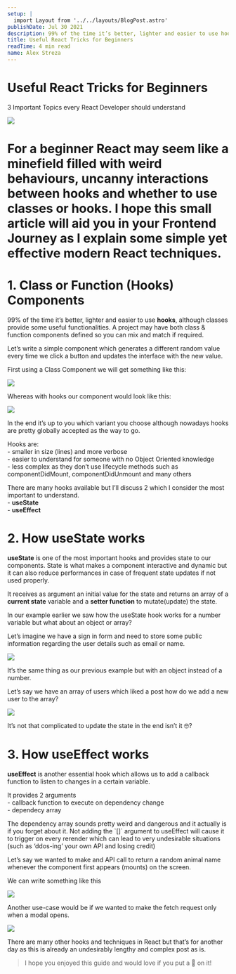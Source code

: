 ```yaml
---
setup: |
  import Layout from '../../layouts/BlogPost.astro'
publishDate: Jul 30 2021
description: 99% of the time it’s better, lighter and easier to use hooks, although classes provide some useful functionalities. A project may have both class & function components defined so you can mix and…
title: Useful React Tricks for Beginners
readTime: 4 min read
name: Alex Streza
---
```


# Useful React Tricks for Beginners

3 Important Topics every React Developer should understand

![](https://miro.medium.com/max/700/1*Yd3W9pxHirUOqB9gVMh1QA.png)

# For a beginner React may seem like a minefield filled with weird behaviours, uncanny interactions between hooks and whether to use classes or hooks. I hope this small article will aid you in your Frontend Journey as I explain some simple yet effective modern React techniques.

# 1\. Class or Function (Hooks) Components

99% of the time it’s better, lighter and easier to use **hooks**, although classes provide some useful functionalities. A project may have both class & function components defined so you can mix and match if required.

Let’s write a simple component which generates a different random value every time we click a button and updates the interface with the new value.

First using a Class Component we will get something like this:

![](https://miro.medium.com/max/700/1*ISL3YmXazUIlc_daZlIf0A.png)

Whereas with hooks our component would look like this:

![](https://miro.medium.com/max/700/1*eNtE27gWJokrz9zgH4146g.png)

In the end it’s up to you which variant you choose although nowadays hooks are pretty globally accepted as the way to go.

Hooks are:  
\- smaller in size (lines) and more verbose  
\- easier to understand for someone with no Object Oriented knowledge  
\- less complex as they don’t use lifecycle methods such as componentDidMount, componentDidUnmount and many others

There are many hooks available but I’ll discuss 2 which I consider the most important to understand.  
\- **useState**  
\- **useEffect**

# 2\. How useState works

**useState** is one of the most important hooks and provides state to our components. State is what makes a component interactive and dynamic but it can also reduce performances in case of frequent state updates if not used properly.

It receives as argument an initial value for the state and returns an array of a **current state** variable and a **setter function** to mutate(update) the state.

In our example earlier we saw how the useState hook works for a number variable but what about an object or array?

Let’s imagine we have a sign in form and need to store some public information regarding the user details such as email or name.

![](https://miro.medium.com/max/700/1*Kca1OKdWSaJ3TFljWxYCgg.png)

It’s the same thing as our previous example but with an object instead of a number.

Let’s say we have an array of users which liked a post how do we add a new user to the array?

![](https://miro.medium.com/max/700/1*RwXC8ZWWQ1m6uJVaYTofsw.png)

It’s not that complicated to update the state in the end isn’t it 🤓?

# 3\. How useEffect works

**useEffect** is another essential hook which allows us to add a callback function to listen to changes in a certain variable.

It provides 2 arguments  
\- callback function to execute on dependency change  
\- dependecy array

The dependency array sounds pretty weird and dangerous and it actually is if you forget about it. Not adding the \`\[\]\` argument to useEffect will cause it to trigger on every rerender which can lead to very undesirable situations (such as ‘ddos-ing’ your own API and losing credit)

Let’s say we wanted to make and API call to return a random animal name whenever the component first appears (mounts) on the screen.

We can write something like this

![](https://miro.medium.com/max/700/1*gY0lwxok-0BAtnRy7RZZDg.png)

Another use-case would be if we wanted to make the fetch request only when a modal opens.

![](https://miro.medium.com/max/700/1*YrRSf0s77d84IfY5zwZXYQ.png)

There are many other hooks and techniques in React but that’s for another day as this is already an undesirably lengthy and complex post as is.

> I hope you enjoyed this guide and would love if you put a 💜 on it!
